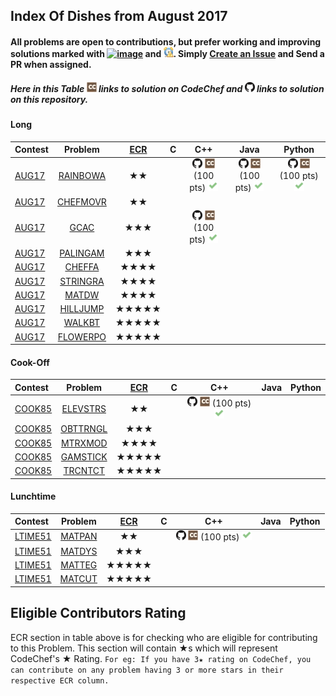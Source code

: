 ## Index Of Dishes from August 2017

#### All problems are open to contributions, but prefer working and improving solutions marked with [![image](../img/WA.png)](#) and [![image](../img/TLE.png)](#). Simply [Create an Issue](https://github.com/aashutoshrathi/CodeChef/issues/new) and Send a PR when assigned.

##### Here in this Table ![image](../img/CC.png) links to solution on CodeChef and ![image](../img/GH.png) links to solution on this repository.

<a name="long"></a>
#### Long

| Contest | Problem | [ECR](#ecr) | C | C++ | Java | Python |
|:--------------|:----------------:|:----------------:|:----------------:|:----------------:|:-----------------:|:-----------------:|
| [AUG17](https://www.codechef.com/AUG17) | [RAINBOWA](https://www.codechef.com/AUG17/problems/RAINBOWA) | ★★ | | [![image](../img/GH.png)](AUG/AUG17/RAINBOWA/RAINBOWA.cpp)  [![image](../img/CC.png)](https://www.codechef.com/viewsolution/14909134) (100 pts) [![image](../img/AC.png)](#) | [![image](../img/GH.png)](AUG/AUG17/RAINBOWA/RAINBOWA.java)  [![image](../img/CC.png)](https://www.codechef.com/viewsolution/14859923) (100 pts) [![image](../img/AC.png)](#) | [![image](../img/GH.png)](AUG/AUG17/RAINBOWA/RAINBOWA.py)  [![image](../img/CC.png)](https://www.codechef.com/viewsolution/15554693) (100 pts) [![image](../img/AC.png)](#) |
| [AUG17](https://www.codechef.com/AUG17) | [CHEFMOVR](https://www.codechef.com/AUG17/problems/CHEFMOVR) | ★★ | | | | |
| [AUG17](https://www.codechef.com/AUG17) | [GCAC](https://www.codechef.com/AUG17/problems/GCAC) | ★★★ | | [![image](../img/GH.png)](AUG/AUG17/GCAC/GCAC.cpp)  [![image](../img/CC.png)](https://www.codechef.com/viewsolution/14947059) (100 pts) [![image](../img/AC.png)](#) | | |
| [AUG17](https://www.codechef.com/AUG17) | [PALINGAM](https://www.codechef.com/AUG17/problems/PALINGAM) | ★★★ | | | | |
| [AUG17](https://www.codechef.com/AUG17) | [CHEFFA](https://www.codechef.com/AUG17/problems/CHEFFA) | ★★★★ | | | | |
| [AUG17](https://www.codechef.com/AUG17) | [STRINGRA](https://www.codechef.com/AUG17/problems/STRINGRA) | ★★★★ | | | | |
| [AUG17](https://www.codechef.com/AUG17) | [MATDW](https://www.codechef.com/AUG17/problems/MATDW) | ★★★★ | | | | |
| [AUG17](https://www.codechef.com/AUG17) | [HILLJUMP](https://www.codechef.com/AUG17/problems/HILLJUMP) | ★★★★★ | | | | |
| [AUG17](https://www.codechef.com/AUG17) | [WALKBT](https://www.codechef.com/AUG17/problems/WALKBT) | ★★★★★ | | | | |
| [AUG17](https://www.codechef.com/AUG17) | [FLOWERPO](https://www.codechef.com/AUG17/problems/FLOWERPO) | ★★★★★ | | | | |

<a name="cook"></a>
#### Cook-Off

| Contest | Problem | [ECR](#ecr) | C | C++ | Java | Python |
|:--------------|:----------------:|:----------------:|:----------------:|:----------------:|:-----------------:|:-----------------:|
| [COOK85](https://www.codechef.com/COOK85) | [ELEVSTRS](https://www.codechef.com/COOK85/problems/ELEVSTRS) | ★★ | | [![image](../img/GH.png)](AUG/COOK85/ELEVSTRS/ELEVSTRS.cpp)  [![image](../img/CC.png)](https://www.codechef.com/viewsolution/15044633) (100 pts) [![image](../img/AC.png)](#) | | |
| [COOK85](https://www.codechef.com/COOK85) | [OBTTRNGL](https://www.codechef.com/COOK85/problems/OBTTRNGL) | ★★★ | | | | |
| [COOK85](https://www.codechef.com/COOK85) | [MTRXMOD](https://www.codechef.com/COOK85/problems/MTRXMOD) | ★★★★ | | | | |
| [COOK85](https://www.codechef.com/COOK85) | [GAMSTICK](https://www.codechef.com/COOK85/problems/GAMSTICK) | ★★★★★ | | | | |
| [COOK85](https://www.codechef.com/COOK85) | [TRCNTCT](https://www.codechef.com/COOK85/problems/TRCNTCT) | ★★★★★ | | | | |

<a name="ltime"></a>
#### Lunchtime

| Contest | Problem | [ECR](#ecr) | C | C++ | Java | Python |
|:--------------|:----------------:|:----------------:|:----------------:|:----------------:|:-----------------:|:-----------------:|
| [LTIME51](https://www.codechef.com/LTIME51) | [MATPAN](https://www.codechef.com/LTIME51/problems/MATPAN) | ★★ | | [![image](../img/GH.png)](AUG/LTIME51/MATPAN/MATPAN.cpp)  [![image](../img/CC.png)](https://www.codechef.com/viewsolution/15119803) (100 pts) [![image](../img/AC.png)](#) | | |
| [LTIME51](https://www.codechef.com/LTIME51) | [MATDYS](https://www.codechef.com/LTIME51/problems/MATDYS) | ★★★ | | | | |
| [LTIME51](https://www.codechef.com/LTIME51) | [MATTEG](https://www.codechef.com/LTIME51/problems/MATTEG) | ★★★★★ | | | | |
| [LTIME51](https://www.codechef.com/LTIME51) | [MATCUT](https://www.codechef.com/LTIME51/problems/MATCUT) | ★★★★★ | | | | |


<a name="ecr"></a>
## Eligible Contributors Rating

ECR section in table above is for checking who are eligible for contributing to this Problem.
This section will contain ★s which will represent CodeChef's ★ Rating.
`For eg: If you have 3★ rating on CodeChef, you can contribute on any problem having 3 or more stars in their respective ECR column.`
